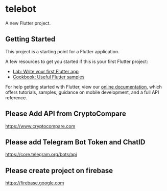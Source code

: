 # telebot

A new Flutter project.

## Getting Started

This project is a starting point for a Flutter application.

A few resources to get you started if this is your first Flutter project:

- [Lab: Write your first Flutter app](https://flutter.dev/docs/get-started/codelab)
- [Cookbook: Useful Flutter samples](https://flutter.dev/docs/cookbook)

For help getting started with Flutter, view our
[online documentation](https://flutter.dev/docs), which offers tutorials,
samples, guidance on mobile development, and a full API reference.

## Please Add API from CryptoCompare
https://www.cryptocompare.com

## Please add Telegram Bot Token and ChatID
https://core.telegram.org/bots/api

## Please create project on firebase
https://firebase.google.com
